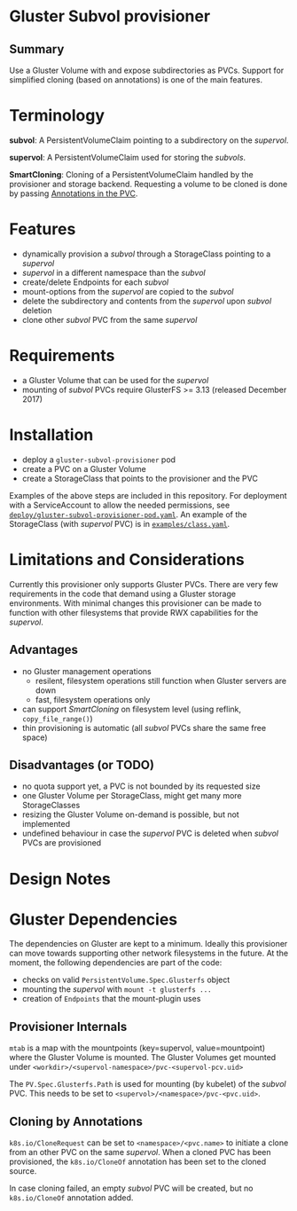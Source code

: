 # Gluster Subvol provisioner

## Summary

Use a Gluster Volume with and expose subdirectories as PVCs. Support for
simplified cloning (based on annotations) is one of the main features.

# Terminology

**subvol**: A PersistentVolumeClaim pointing to a subdirectory on the
            *supervol*.

**supervol**: A PersistentVolumeClaim used for storing the *subvols*.

**SmartCloning**: Cloning of a PersistentVolumeClaim handled by the provisioner
		  and storage backend. Requesting a volume to be cloned is done
                  by passing [Annotations in the PVC](#cloning-by-annotations).

# Features

- dynamically provision a *subvol* through a StorageClass pointing to a *supervol*
- *supervol* in a different namespace than the *subvol*
- create/delete Endpoints for each *subvol*
- mount-options from the *supervol* are copied to the *subvol*
- delete the subdirectory and contents from the *supervol* upon *subvol* deletion
- clone other *subvol* PVC from the same *supervol*

# Requirements

- a Gluster Volume that can be used for the *supervol*
- mounting of *subvol* PVCs require GlusterFS >= 3.13 (released December 2017)

# Installation

- deploy a `gluster-subvol-provisioner` pod
- create a PVC on a Gluster Volume
- create a StorageClass that points to the provisioner and the PVC

Examples of the above steps are included in this repository. For deployment
with a ServiceAccount to allow the needed permissions, see
[`deploy/gluster-subvol-provisioner-pod.yaml`](deploy/gluster-subvol-provisioner-pod.yaml).
An example of the StorageClass (with *supervol* PVC) is in
[`examples/class.yaml`](examples/class.yaml).

# Limitations and Considerations

Currently this provisioner only supports Gluster PVCs. There are very few
requirements in the code that demand using a Gluster storage environments. With
minimal changes this provisioner can be made to function with other filesystems
that provide RWX capabilities for the *supervol*.

## Advantages

- no Gluster management operations
  - resilent, filesystem operations still function when Gluster servers are down
  - fast, filesystem operations only
- can support *SmartCloning* on filesystem level (using reflink, `copy_file_range()`)
- thin provisioning is automatic (all *subvol* PVCs share the same free space)

## Disadvantages (or TODO)

- no quota support yet, a PVC is not bounded by its requested size
- one Gluster Volume per StorageClass, might get many more StorageClasses
- resizing the Gluster Volume on-demand is possible, but not implemented
- undefined behaviour in case the *supervol* PVC is deleted when *subvol* PVCs
  are provisioned

# Design Notes

# Gluster Dependencies

The dependencies on Gluster are kept to a minimum. Ideally this provisioner can
move towards supporting other network filesystems in the future. At the moment,
the following dependencies are part of the code:

- checks on valid `PersistentVolume.Spec.Glusterfs` object
- mounting the *supervol* with `mount -t glusterfs ...`
- creation of `Endpoints` that the mount-plugin uses

## Provisioner Internals

`mtab` is a map with the mountpoints (key=supervol, value=mountpoint) where the
Gluster Volume is mounted. The Gluster Volumes get mounted under
`<workdir>/<supervol-namespace>/pvc-<supervol-pcv.uid>`

The `PV.Spec.Glusterfs.Path` is used for mounting (by kubelet) of the *subvol*
PVC. This needs to be set to `<supervol>/<namespace>/pvc-<pvc.uid>`.

## Cloning by Annotations

`k8s.io/CloneRequest` can be set to `<namespace>/<pvc.name>` to initiate a
clone from an other PVC on the same *supervol*. When a cloned PVC has been
provisioned, the `k8s.io/CloneOf` annotation has been set to the cloned source.

In case cloning failed, an empty *subvol* PVC will be created, but no
`k8s.io/CloneOf` annotation added.
